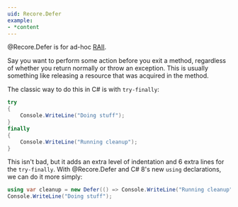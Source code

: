 ```yaml
---
uid: Recore.Defer
example:
- *content
---
```


@Recore.Defer is for ad-hoc [RAII](https://en.wikipedia.org/wiki/Resource_acquisition_is_initialization).

Say you want to perform some action before you exit a method, regardless of whether you return normally or throw an exception. This is usually something like releasing a resource that was acquired in the method.

The classic way to do this in C# is with `try-finally`:

```cs
try
{
    Console.WriteLine("Doing stuff");
}
finally
{
    Console.WriteLine("Running cleanup");
}
```

This isn't bad, but it adds an extra level of indentation and 6 extra lines for the `try-finally`.
With @Recore.Defer and C# 8's new `using` declarations, we can do it more simply:

```cs
using var cleanup = new Defer(() => Console.WriteLine("Running cleanup"));
Console.WriteLine("Doing stuff");
```